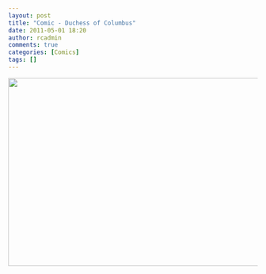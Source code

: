 ```yaml
---
layout: post
title: "Comic - Duchess of Columbus"
date: 2011-05-01 18:20
author: rcadmin
comments: true
categories: [Comics]
tags: []
---
```

<a href="http://bitsmack.com/wp/2011/05/01/comic-duchessofcolumbus/"><img src="http://bitsmack.com/wp/wp-content/uploads/2011/05/20110501.jpg" alt="" title="an hour of this is devoted to just hats!" width="680" height="380" class="alignnone size-full wp-image-2175" /></a>
